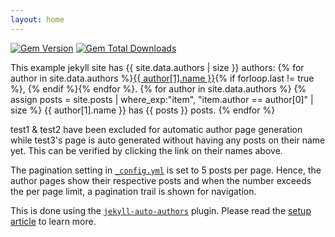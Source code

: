 ```yaml
---
layout: home
---
```


[![Gem Version](https://img.shields.io/gem/v/jekyll-auto-authors)][ruby-gems]
[![Gem Total Downloads](https://img.shields.io/gem/dt/jekyll-auto-authors)][ruby-gems]

[ruby-gems]: https://rubygems.org/gems/jekyll-auto-authors

This example jekyll site has {{ site.data.authors | size }} authors:
{% for author in site.data.authors %}<a href="/author/{{author[0] }}">{{ author[1].name }}</a>{% if forloop.last != true %}, {% endif %}{% endfor %}.
{% for author in site.data.authors %}
{% assign posts = site.posts | where_exp:"item", "item.author == author[0]" | size %}
{{ author[1].name }} has {{ posts }} posts.
{% endfor %}

test1 & test2 have been excluded for automatic author page generation while test3's page is auto generated without having any posts on their name yet. This can be verified by clicking the link on their names above.

The pagination setting in [`_config.yml`](https://github.com/gouravkhunger/jekyll-auto-authors/tree/main/example/_config.yml) is set to 5 posts per page. Hence, the author pages show their respective posts and when the number exceeds the per page limit, a pagination trail is shown for navigation.

This is done using the [`jekyll-auto-authors`](https://github.com/gouravkhunger/jekyll-auto-authors) plugin. Please read the [setup article](http://genicsblog.com/gouravkhunger/adding-multiple-authors-to-a-jekyll-blog-got-easier#2-using-my-plugin-jekyll-auto-authors) to learn more.

<br />
